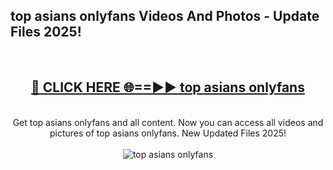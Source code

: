 <h2>top asians onlyfans Videos And Photos - Update Files 2025!</h2>
<br>
<div align="center">
<h2><a href="https://linkcuts.com/hfmhzwbr" rel="nofollow">🔴 CLICK HERE 🌐==►► top asians onlyfans</a></h2>
<br>
Get top asians onlyfans and all content. Now you can access all videos and pictures of top asians onlyfans. New Updated Files 2025!
<br>
<br>
<a href="https://linkcuts.com/hfmhzwbr" rel="nofollow" data-target="animated-image.originalLink"><img src="https://i.ibb.co.com/WyWwxjT/player-gif2.gif" alt="top asians onlyfans" style="max-width: 100%; display: inline-block;" data-target="animated-image.originalImage"></a>
</div>
<br>
